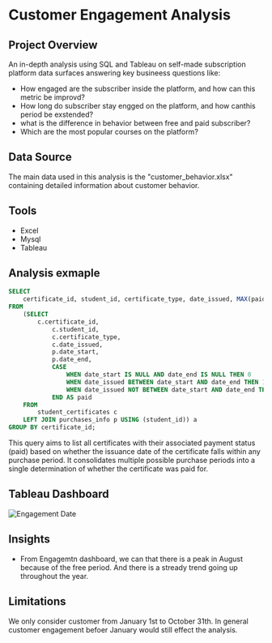 # Customer Engagement Analysis

## Project Overview
An in-depth analysis using SQL and Tableau on self-made subscription platform data surfaces answering key busineess questions like:

- How engaged are the subscriber inside the platform, and how can this metric be improvd?
- How long do subscriber stay engged on the platform, and how canthis period be exstended?
- what is the difference  in behavior between free and paid subscriber?
- Which are the most popular courses on the platform?

## Data Source

The main data used in this analysis is the "customer_behavior.xlsx" containing detailed information about customer behavior.

## Tools
- Excel
- Mysql
- Tableau

## Analysis exmaple

```sql
SELECT 
    certificate_id, student_id, certificate_type, date_issued, MAX(paid) AS paid
FROM
    (SELECT 
        c.certificate_id,
            c.student_id,
            c.certificate_type,
            c.date_issued,
            p.date_start,
            p.date_end,
            CASE
                WHEN date_start IS NULL AND date_end IS NULL THEN 0
                WHEN date_issued BETWEEN date_start AND date_end THEN 1
                WHEN date_issued NOT BETWEEN date_start AND date_end THEN 0
            END AS paid
    FROM
        student_certificates c
    LEFT JOIN purchases_info p USING (student_id)) a
GROUP BY certificate_id;
```
This query aims to list all certificates with their associated payment status (paid) based on whether the issuance date of the certificate falls within any purchase period. It consolidates multiple possible purchase periods into a single determination of whether the certificate was paid for.

## Tableau Dashboard
![Engagement Date](https://github.com/user-attachments/assets/fe64d805-66b7-45ea-b1ad-f53ff4d6c510)

## Insights

- From Engagemtn dashboard, we can that there is a peak in August because of the free period. And there is a stready trend going up throughout the year. 

## Limitations
We only consider customer from January 1st to October 31th. In general customer engagement befoer January would still effect the analysis.
